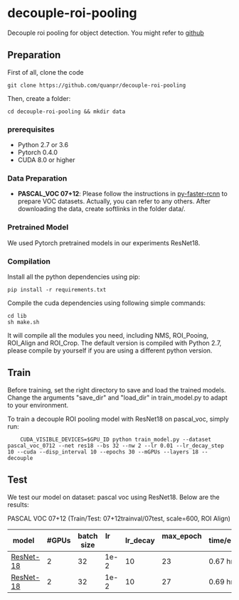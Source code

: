 # decouple-roi-pooling
Decouple roi pooling for object detection. You might refer to [github](https://github.com/quanpr/decouple-roi-pooling)

## Preparation

First of all, clone the code
```
git clone https://github.com/quanpr/decouple-roi-pooling
```

Then, create a folder:
```
cd decouple-roi-pooling && mkdir data
```

### prerequisites

* Python 2.7 or 3.6
* Pytorch 0.4.0 
* CUDA 8.0 or higher

### Data Preparation

* **PASCAL_VOC 07+12**: Please follow the instructions in [py-faster-rcnn](https://github.com/rbgirshick/py-faster-rcnn#beyond-the-demo-installation-for-training-and-testing-models) to prepare VOC datasets. Actually, you can refer to any others. After downloading the data, create softlinks in the folder data/.

### Pretrained Model

We used Pytorch pretrained models in our experiments ResNet18. 

### Compilation

Install all the python dependencies using pip:
```
pip install -r requirements.txt
```

Compile the cuda dependencies using following simple commands:

```
cd lib
sh make.sh
```

It will compile all the modules you need, including NMS, ROI_Pooing, ROI_Align and ROI_Crop. The default version is compiled with Python 2.7, please compile by yourself if you are using a different python version.

## Train

Before training, set the right directory to save and load the trained models. Change the arguments "save_dir" and "load_dir" in train_model.py to adapt to your environment.

To train a decouple ROI pooling model with ResNet18 on pascal_voc, simply run:

```
	CUDA_VISIBLE_DEVICES=$GPU_ID python train_model.py --dataset pascal_voc_0712 --net res18 --bs 32 --nw 2 --lr 0.01 --lr_decay_step 10 --cuda --disp_interval 10 --epochs 30 --mGPUs --layers 18 --decouple 
```

## Test

We test our model on dataset: pascal voc using ResNet18. Below are the results:

PASCAL VOC 07+12 (Train/Test: 07+12trainval/07test, scale=600, ROI Align)

model    | #GPUs | batch size | lr        | lr_decay | max_epoch     |  time/epoch | mem/GPU | mAP
---------|--------|-----|--------|-----|-----|-------|--------|-----
[ResNet-18](https://drive.google.com/open?id=1UBwV8pLwBKNpRfJacJVYUl5qBcAuSo7k)     | 2 | 32 | 1e-2 | 10   | 23   |  0.67 hr | 10265MB   | 73.0
[ResNet-18](https://drive.google.com/open?id=1eQhU1Wf6JolPQ03uf_YVpvmf480YFHIF)     | 2 | 32 | 1e-2 | 10  | 27  |  0.69 hr | 17830MB   | 72.7